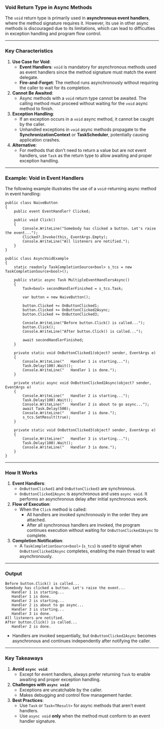 ### **Void Return Type in Async Methods**

The `void` return type is primarily used in **asynchronous event handlers**, where the method signature requires it. However, its use in other async methods is discouraged due to its limitations, which can lead to difficulties in exception handling and program flow control.

* * * * *

### **Key Characteristics**

1.  **Use Case for Void**:
    -   **Event Handlers**: `void` is mandatory for asynchronous methods used as event handlers since the method signature must match the event delegate.
    -   **Fire-and-Forget**: The method runs asynchronously without requiring the caller to wait for its completion.
2.  **Cannot Be Awaited**:
    -   Async methods with a `void` return type cannot be awaited. The calling method must proceed without waiting for the `void` async method to finish.
3.  **Exception Handling**:
    -   If an exception occurs in a `void` async method, it cannot be caught by the caller.
    -   Unhandled exceptions in `void` async methods propagate to the **SynchronizationContext** or **TaskScheduler**, potentially causing application crashes.
4.  **Alternative**:
    -   For methods that don't need to return a value but are not event handlers, use `Task` as the return type to allow awaiting and proper exception handling.

* * * * *

### **Example: Void in Event Handlers**

The following example illustrates the use of a `void`-returning async method in event handling:

```
public class NaiveButton
{
    public event EventHandler? Clicked;

    public void Click()
    {
        Console.WriteLine("Somebody has clicked a button. Let's raise the event...");
        Clicked?.Invoke(this, EventArgs.Empty);
        Console.WriteLine("All listeners are notified.");
    }
}

public class AsyncVoidExample
{
    static readonly TaskCompletionSource<bool> s_tcs = new TaskCompletionSource<bool>();

    public static async Task MultipleEventHandlersAsync()
    {
        Task<bool> secondHandlerFinished = s_tcs.Task;

        var button = new NaiveButton();

        button.Clicked += OnButtonClicked1;
        button.Clicked += OnButtonClicked2Async;
        button.Clicked += OnButtonClicked3;

        Console.WriteLine("Before button.Click() is called...");
        button.Click();
        Console.WriteLine("After button.Click() is called...");

        await secondHandlerFinished;
    }

    private static void OnButtonClicked1(object? sender, EventArgs e)
    {
        Console.WriteLine("   Handler 1 is starting...");
        Task.Delay(100).Wait();
        Console.WriteLine("   Handler 1 is done.");
    }

    private static async void OnButtonClicked2Async(object? sender, EventArgs e)
    {
        Console.WriteLine("   Handler 2 is starting...");
        Task.Delay(100).Wait();
        Console.WriteLine("   Handler 2 is about to go async...");
        await Task.Delay(500);
        Console.WriteLine("   Handler 2 is done.");
        s_tcs.SetResult(true);
    }

    private static void OnButtonClicked3(object? sender, EventArgs e)
    {
        Console.WriteLine("   Handler 3 is starting...");
        Task.Delay(100).Wait();
        Console.WriteLine("   Handler 3 is done.");
    }
}

```

* * * * *

### **How It Works**

1.  **Event Handlers**:
    -   `OnButtonClicked1` and `OnButtonClicked3` are synchronous.
    -   `OnButtonClicked2Async` is asynchronous and uses `async void`. It performs an asynchronous delay after initial synchronous work.
2.  **Flow of Execution**:
    -   When the `Click` method is called:
        -   All handlers are invoked synchronously in the order they are attached.
        -   After all synchronous handlers are invoked, the program continues execution without waiting for `OnButtonClicked2Async` to complete.
3.  **Completion Notification**:
    -   A `TaskCompletionSource<bool>` (`s_tcs`) is used to signal when `OnButtonClicked2Async` completes, enabling the main thread to wait asynchronously.

* * * * *

### **Output**

```
Before button.Click() is called...
Somebody has clicked a button. Let's raise the event...
   Handler 1 is starting...
   Handler 1 is done.
   Handler 2 is starting...
   Handler 2 is about to go async...
   Handler 3 is starting...
   Handler 3 is done.
All listeners are notified.
After button.Click() is called...
   Handler 2 is done.

```

-   Handlers are invoked sequentially, but `OnButtonClicked2Async` becomes asynchronous and continues independently after notifying the caller.

* * * * *

### **Key Takeaways**

1.  **Avoid `async void`**:
    -   Except for event handlers, always prefer returning `Task` to enable awaiting and proper exception handling.
2.  **Challenges with `async void`**:
    -   Exceptions are uncatchable by the caller.
    -   Makes debugging and control flow management harder.
3.  **Best Practices**:
    -   Use `Task` or `Task<TResult>` for async methods that aren't event handlers.
    -   Use `async void` **only** when the method must conform to an event handler signature.